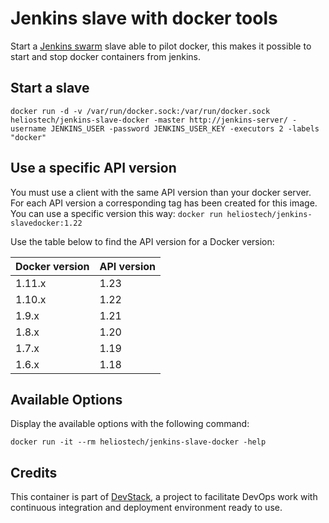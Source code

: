 Jenkins slave with docker tools
===============================

Start a [Jenkins swarm](https://wiki.jenkins-ci.org/display/JENKINS/Swarm+Plugin) slave able to pilot docker, this makes it possible to start and stop docker containers from jenkins.

## Start a slave

   `docker run -d -v /var/run/docker.sock:/var/run/docker.sock heliostech/jenkins-slave-docker -master http://jenkins-server/ -username JENKINS_USER -password JENKINS_USER_KEY -executors 2 -labels "docker"`

## Use a specific API version
You must use a client with the same API version than your docker server.
For each API version a corresponding tag has been created for this image.
You can use a specific version this way:
    `docker run heliostech/jenkins-slavedocker:1.22`

Use the table below to find the API version for a Docker version:

|Docker version |API version|
|---------------|-----------|
|1.11.x         |1.23       |
|1.10.x         |1.22       |
|1.9.x          |1.21       |
|1.8.x          |1.20       |
|1.7.x          |1.19       |
|1.6.x          |1.18       |

## Available Options

   Display the available options with the following command:

   `docker run -it --rm heliostech/jenkins-slave-docker -help`


## Credits

   This container is part of [DevStack](https://www.devstack.com/), a project to facilitate DevOps work with continuous integration and deployment environment ready to use.
